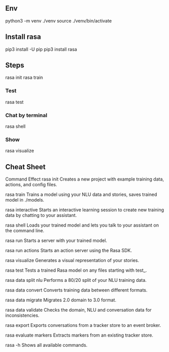 ## Env
python3 -m venv ./venv
source ./venv/bin/activate

## Install rasa
pip3 install -U pip
pip3 install rasa

## Steps
rasa init
rasa train

### Test
rasa test

### Chat by terminal
rasa shell

### Show 
rasa visualize

## Cheat Sheet
Command	Effect
rasa init	        Creates a new project with example training data, actions, and config files.

rasa train	        Trains a model using your NLU data and stories, saves trained model in ./models.

rasa interactive	Starts an interactive learning session to create new training data by chatting to your assistant.

rasa shell	        Loads your trained model and lets you talk to your assistant on the command line.

rasa run	        Starts a server with your trained model.

rasa run actions	Starts an action server using the Rasa SDK.

rasa visualize	    Generates a visual representation of your stories.

rasa test	        Tests a trained Rasa model on any files starting with test_.

rasa data split nlu	Performs a 80/20 split of your NLU training data.

rasa data convert	Converts training data between different formats.

rasa data migrate	Migrates 2.0 domain to 3.0 format.

rasa data validate	Checks the domain, NLU and conversation data for inconsistencies.

rasa export	        Exports conversations from a tracker store to an event broker.

rasa evaluate markers	Extracts markers from an existing tracker store.

rasa -h	            Shows all available commands.
